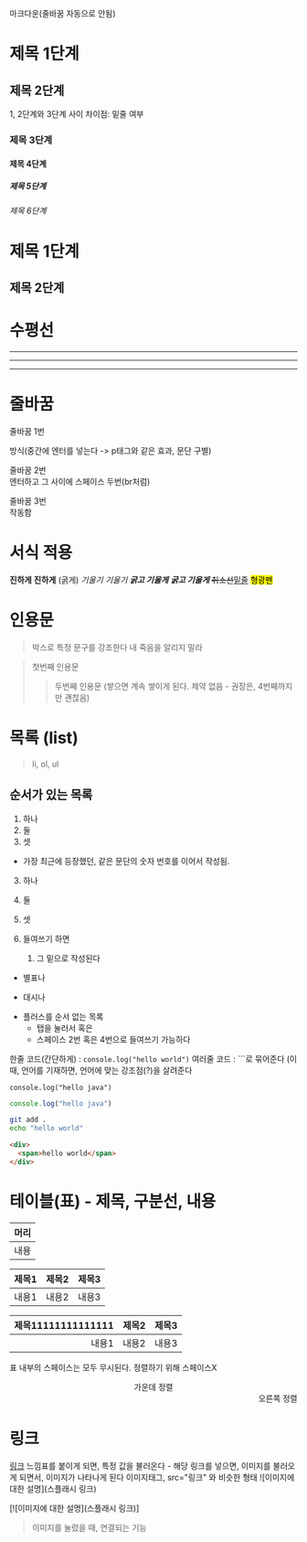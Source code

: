마크다운(줄바꿈 자동으로 안됨)
# 제목 1단계
## 제목 2단계
1, 2단계와 3단계 사이 차이점: 밑줄 여부
### 제목 3단계
#### 제목 4단계
##### 제목 5단계
###### 제목 6단계

제목 1단계
=
제목 2단계
-

# 수평선
***
---
___

# 줄바꿈
줄바꿈 1번

방식(중간에 엔터를 넣는다 -> p태그와 같은 효과, 문단 구별)

줄바꿈 2번  
엔터하고 그 사이에 스페이스 두번(br처럼)

줄바꿈 3번<br> 작동함

# 서식 적용
**진하게** __진하게__ (굵게)
*기울기* _기울기_
***굵고 기울게*** ___굵고 기울게___
~~취소선~~<u>밑줄</u>
<mark>형광펜</mark>

# 인용문
> 박스로 특정 문구를 강조한다
> 내 죽음을 알리지 말라

> 첫번째 인용문
>> 두번째 인용문 (쌓으면 계속 쌓이게 된다. 제약 없음 - 권장은, 4번째까지만 괜찮음)

# 목록 (list)
> li, ol, ul
## 순서가 있는 목록
1. 하나
2. 둘
3. 셋
- 가장 최근에 등장했던, 같은 문단의 숫자 번호를 이어서 작성됨. 
3. 하나
2. 둘
1. 셋


1. 들여쓰기 하면
   1. 그 밑으로 작성된다

* 별표나
- 대시나
+ 플러스를 순서 없는 목록
    - 탭을 눌러서 혹은
    - 스페이스 2번 혹은 4번으로 들여쓰기 가능하다

한줄 코드(간단하게) : `console.log("hello world")`
여러줄 코드 : ```로 묶어준다 (이때, 언어를 기재하면, 언어에 맞는 강조점(?)을 살려준다
```
console.log("hello java")
```

```javascript
console.log("hello java")
```

```sh
git add .
echo "hello world"
```


```html
<div>
  <span>hello world</span>
</div>
```

# 테이블(표) - 제목, 구분선, 내용
|머리|
|---|
|내용|

|제목1|제목2|제목3|
|-|-|-|
|내용1|내용2|내용3|


|제목11111111111111|제목2|제목3|
|-:|:-:|:-|
|내용1|내용2|내용3|

표 내부의 스페이스는 모두 무시된다. 정렬하기 위해 스페이스X

<div align="center">
가운데 정렬
</div>

<div align="right">
오른쪽 정렬
</div>


# 링크
[링크](https://naver.com)
느낌표를 붙이게 되면, 특정 값을 불러온다 - 해당 링크를 넣으면, 이미지를 불러오게 되면서, 이미지가 나타나게 된다
이미지태그, src="링크" 와 비슷한 형태 
![이미지에 대한 설명](스플래시 링크)

[![이미지에 대한 설명](스플래시 링크)] 
> 이미지를 눌렀을 때, 연결되는 기능







